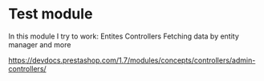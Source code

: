 # Test module

In this module I try to work:
Entites
Controllers
Fetching data by entity manager
and more

https://devdocs.prestashop.com/1.7/modules/concepts/controllers/admin-controllers/